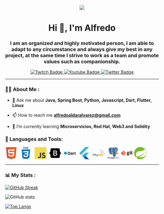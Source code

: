 <div id="header" align="center">
    <img src="https://media.giphy.com/media/26tn33aiTi1jkl6H6/giphy.gif" width="200" />
    <h1 align="center">Hi 👋, I'm Alfredo</h1>
    <h3 align="center">I am an organized and highly motivated person, 
                        I am able to adapt to any circumstance and always give my best in 
                        any project, at the same time I strive to work as a team 
                        and promote values such as companionship.</h3>
</div>


<div id="badges" align="center">
    <a href="https://gitlab.com/AldarTnT" target="_blank">
        <img src="https://img.shields.io/badge/gitlab%20ci-%23181717.svg?style=for-the-badge&logo=gitlab&logoColor=white"
            alt="Twitch Badge" />
    </a>
    <a href="#" target="_blank">
        <img src="https://img.shields.io/badge/Gmail-D14836?style=for-the-badge&logo=gmail&logoColor=white"
            alt="Youtube Badge" />
    </a>
    <a href="https://www.linkedin.com/in/alfredo-adolfo-alvarez-acu%C3%B1a-1b0067198/" target="_blank">
        <img src="https://img.shields.io/badge/linkedin-%230077B5.svg?style=for-the-badge&logo=linkedin&logoColor=white"
            alt="Twitter Badge" />
    </a>
</div>

---

### 👨‍💻 About Me :

- 💬 Ask me about **Java, Spring Boot, Python, Javascript, Dart, Flutter, Linux**

- 📫 How to reach me **alfredoaldaralvarez@gmail.com**

- 🌱 I’m currently learning **Microservicios, Red Hat, Web3 and Solidity**


<div align="left">
    <h3>🔨 Languages and Tools:</h3>
    <div>
        <img src="https://github.com/devicons/devicon/blob/master/icons/html5/html5-original.svg" title="HTML5" alt="HTML" width="40" height="40"/>&nbsp;
        <img src="https://github.com/devicons/devicon/blob/master/icons/css3/css3-plain-wordmark.svg"  title="CSS3" alt="CSS" width="40" height="40"/>&nbsp;
        <img src="https://github.com/devicons/devicon/blob/master/icons/javascript/javascript-original.svg" title="JavaScript" alt="JavaScript" width="40" height="40"/>&nbsp;
        <img src="https://github.com/devicons/devicon/blob/master/icons/bootstrap/bootstrap-plain.svg" title="Bootstrap" alt="Bootstrap" width="40" height="40"/>&nbsp;
        <img src="https://github.com/devicons/devicon/blob/master/icons/dart/dart-original-wordmark.svg" title="React" alt="React" width="40" height="40"/>&nbsp;
        <img src="https://github.com/devicons/devicon/blob/master/icons/flutter/flutter-original.svg" title="Sass" alt="Sass" width="40" height="40"/>&nbsp;
        <img src="https://github.com/devicons/devicon/blob/master/icons/mysql/mysql-original-wordmark.svg" title="MySQL"  alt="MySQL" width="40" height="40"/>&nbsp;
        <img src="https://github.com/devicons/devicon/blob/master/icons/postgresql/postgresql-original-wordmark.svg" title="PostgreSQL" **alt="PosgreSQL" width="40" height="40"/>
        <img src="https://github.com/devicons/devicon/blob/master/icons/git/git-original-wordmark.svg" title="Git" **alt="Git" width="40" height="40"/>
        <img src="https://github.com/devicons/devicon/blob/master/icons/spring/spring-original.svg" title="Spring Boot" **alt="Spring Boot" width="40" height="40"/>
      </div>
</div>

---

### 📊 My Stats :

[![GitHub Streak](https://github-readme-streak-stats.herokuapp.com?user=Aldar1&theme=monokai-metallian&border_radius=5)](https://git.io/streak-stats)

![GitHub stats](https://github-readme-stats.vercel.app/api?username=aldar1&show_icons=true&theme=radical)

[![Top Langs](https://github-readme-stats.vercel.app/api/top-langs/?username=aldar1&layout=compact)](https://github.com/anuraghazra/github-readme-stats)

